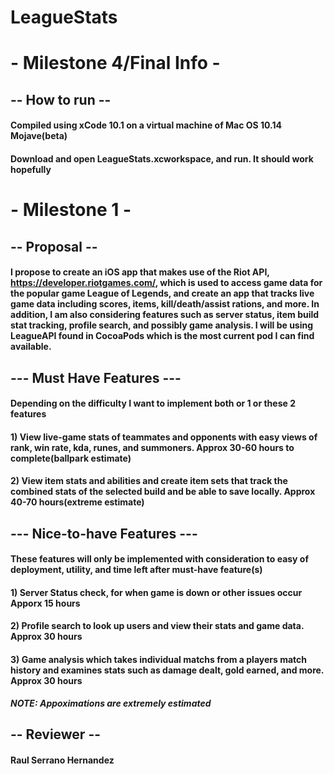 # LeagueStats




# - Milestone 4/Final Info -
## -- How to run --
#### Compiled using xCode 10.1 on a virtual machine of Mac OS 10.14 Mojave(beta)
#### Download and open LeagueStats.xcworkspace, and run. It should work hopefully

# - Milestone 1 -
## -- Proposal --
#### I propose to create an iOS app that makes use of the Riot API, https://developer.riotgames.com/, which is used to access game data for the popular game League of Legends, and create an app that tracks live game data including scores, items, kill/death/assist rations, and more. In addition, I am also considering features such as server status, item build stat tracking, profile search, and possibly game analysis. I will be using LeagueAPI found in CocoaPods which is the most current pod I can find available.

## --- Must Have Features ---
#### Depending on the difficulty I want to implement both or 1 or these 2 features
#### 1) View live-game stats of teammates and opponents with easy views of rank, win rate, kda, runes, and summoners. Approx 30-60 hours to complete(ballpark estimate)
#### 2) View item stats and abilities and create item sets that track the combined stats of the selected build and be able to save locally. Approx 40-70 hours(extreme estimate)

## --- Nice-to-have Features ---
#### These features will only be implemented with consideration to easy of deployment, utility, and time left after must-have feature(s)
#### 1) Server Status check, for when game is down or other issues occur Apporx 15 hours
#### 2) Profile search to look up users and view their stats and game data. Approx 30 hours
#### 3) Game analysis which takes individual matchs from a players match history and examines stats such as damage dealt, gold earned, and more. Approx 30 hours

***NOTE: Appoximations are extremely estimated*** 

## -- Reviewer --
####  Raul Serrano Hernandez
